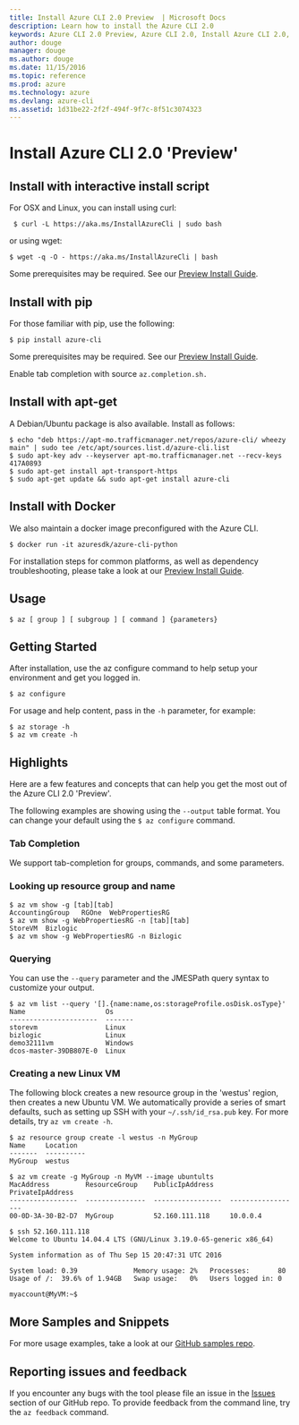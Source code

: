 ```yaml
---
title: Install Azure CLI 2.0 Preview  | Microsoft Docs
description: Learn how to install the Azure CLI 2.0
keywords: Azure CLI 2.0 Preview, Azure CLI 2.0, Install Azure CLI 2.0, Azure Python CLI
author: douge
manager: douge
ms.author: douge
ms.date: 11/15/2016
ms.topic: reference
ms.prod: azure
ms.technology: azure
ms.devlang: azure-cli
ms.assetid: 1d31be22-2f2f-494f-9f7c-8f51c3074323
---
```


# Install Azure CLI 2.0 'Preview'


## Install with interactive install script

For OSX and Linux, you can install using curl:

```command
 $ curl -L https://aka.ms/InstallAzureCli | sudo bash 
```

or using wget:

```command
$ wget -q -O - https://aka.ms/InstallAzureCli | bash
```

Some prerequisites may be required. See our [Preview Install Guide](https://github.com/Azure/azure-cli/blob/master/doc/preview_install_guide.md).

## Install with pip

For those familiar with pip, use the following:

```command
$ pip install azure-cli
```

Some prerequisites may be required. See our [Preview Install Guide](https://github.com/Azure/azure-cli/blob/master/doc/preview_install_guide.md).

Enable tab completion with source `az.completion.sh.`

## Install with apt-get

A Debian/Ubuntu package is also available. Install as follows:

```command
$ echo "deb https://apt-mo.trafficmanager.net/repos/azure-cli/ wheezy main" | sudo tee /etc/apt/sources.list.d/azure-cli.list
$ sudo apt-key adv --keyserver apt-mo.trafficmanager.net --recv-keys 417A0893
$ sudo apt-get install apt-transport-https
$ sudo apt-get update && sudo apt-get install azure-cli
```

## Install with Docker

We also maintain a docker image preconfigured with the Azure CLI.

```command
$ docker run -it azuresdk/azure-cli-python
```

For installation steps for common platforms, as well as dependency troubleshooting, please take a look at our [Preview Install Guide](https://github.com/Azure/azure-cli/blob/master/doc/preview_install_guide.md).

## Usage

`$ az [ group ] [ subgroup ] [ command ] {parameters}`

## Getting Started

After installation, use the az configure command to help setup your environment and get you logged in.

```command
$ az configure
```

For usage and help content, pass in the `-h` parameter, for example:

```command
$ az storage -h
$ az vm create -h
```

## Highlights
Here are a few features and concepts that can help you get the most out of the Azure CLI 2.0 'Preview'.
 
The following examples are showing using the `--output` table format. You can change your default using the `$ az configure` command.

### Tab Completion

We support tab-completion for groups, commands, and some parameters.

### Looking up resource group and name

```command
$ az vm show -g [tab][tab]
AccountingGroup   RGOne  WebPropertiesRG
$ az vm show -g WebPropertiesRG -n [tab][tab]
StoreVM  Bizlogic
$ az vm show -g WebPropertiesRG -n Bizlogic
```

### Querying

You can use the `--query` parameter and the JMESPath query syntax to customize your output.

```command
$ az vm list --query '[].{name:name,os:storageProfile.osDisk.osType}'
Name                    Os
----------------------  -------
storevm                 Linux
bizlogic                Linux
demo32111vm             Windows
dcos-master-39DB807E-0  Linux
```

### Creating a new Linux VM

The following block creates a new resource group in the 'westus' region, then creates a new Ubuntu VM. We automatically provide a series of smart defaults, such as setting up SSH with your `~/.ssh/id_rsa.pub` key. For more details, try `az vm create -h`.

```command
$ az resource group create -l westus -n MyGroup
Name     Location
-------  ----------
MyGroup  westus

$ az vm create -g MyGroup -n MyVM --image ubuntults
MacAddress         ResourceGroup    PublicIpAddress    PrivateIpAddress
-----------------  ---------------  -----------------  ------------------
00-0D-3A-30-B2-D7  MyGroup          52.160.111.118     10.0.0.4

$ ssh 52.160.111.118
Welcome to Ubuntu 14.04.4 LTS (GNU/Linux 3.19.0-65-generic x86_64)

System information as of Thu Sep 15 20:47:31 UTC 2016

System load: 0.39              Memory usage: 2%   Processes:       80
Usage of /:  39.6% of 1.94GB   Swap usage:   0%   Users logged in: 0

myaccount@MyVM:~$
```

## More Samples and Snippets
For more usage examples, take a look at our [GitHub samples repo](http://github.com/Azure/azure-cli-samples).

## Reporting issues and feedback
If you encounter any bugs with the tool please file an issue in the [Issues](https://github.com/Azure/azure-cli/issues) section of our GitHub repo.
To provide feedback from the command line, try the `az feedback` command.